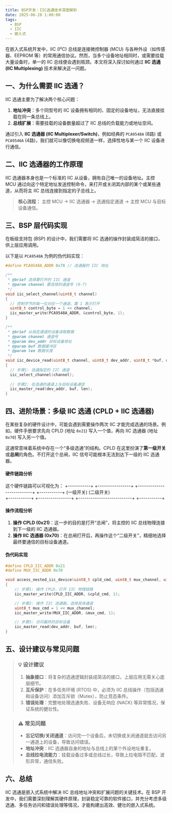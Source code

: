 ```yaml
---
title: BSP开发：IIC选通技术深度解析
date: 2025-06-28 1:00:00
tags:
  - BSP
  - IIC
  - 嵌入式
---
```


在嵌入式系统开发中，IIC (I²C) 总线是连接微控制器 (MCU) 与各种外设（如传感器、EEPROM 等）的常用通信协议。然而，当多个设备地址相同时，或需要挂载大量设备时，单一的 IIC 总线便会遇到瓶颈。本文将深入探讨如何通过 **IIC 选通 (IIC Multiplexing)** 技术来解决这一问题。

<!-- more -->

## 一、为什么需要 IIC 选通？

IIC 选通主要为了解决两个核心问题：
1.  **地址冲突**：多个同型号的 IIC 设备拥有相同的、固定的设备地址，无法直接挂载在同一条总线上。
2.  **总线扩展**：需要挂载的设备数量超过了 IIC 总线的负载能力或地址空间。

通过引入 **IIC 选通器 (IIC Multiplexer/Switch)**，例如经典的 `PCA9548A` (8路) 或 `PCA9546A` (4路)，我们就可以像切换电视频道一样，选择性地与某一个 IIC 设备进行通信。

## 二、IIC 选通器的工作原理

IIC 选通器本身也是一个标准的 IIC 从设备，拥有自己唯一的设备地址。主控 MCU 通过向这个特定地址发送控制命令，来打开或关闭其内部的某个或某些通道，从而将主 IIC 总线连接到指定的子总线上。

> **核心流程：** 主控 MCU → IIC 选通器 → 选通指定通道 → 主控 MCU 与目标设备通信。

## 三、BSP 层代码实现

在板级支持包 (BSP) 的设计中，我们需要将 IIC 选通的操作封装成简洁的接口，供上层应用调用。

以下是以 `PCA9548A` 为例的伪代码实现：

```c
#define PCA9548A_ADDR 0x70 // 选通器的 IIC 地址

/**
 * @brief 选择要打开的 IIC 通道
 * @param channel 要选择的通道号 (0-7)
 */
void iic_select_channel(uint8_t channel)
{
  // 控制字节的每一位对应一个通道，置 1 表示打开
  uint8_t control_byte = 1 << channel; 
  iic_master_write(PCA9548A_ADDR, &control_byte, 1);
}

/**
 * @brief 从指定通道的设备读取数据
 * @param channel 通道号
 * @param dev_addr 目标设备地址
 * @param buf 数据缓冲区
 * @param len 数据长度
 */
void iic_device_read(uint8_t channel, uint8_t dev_addr, uint8_t *buf, uint8_t len)
{
  // 步骤1: 选通指定的 IIC 通道
  iic_select_channel(channel);
  
  // 步骤2: 在选通的通道上与目标设备通信
  iic_master_read(dev_addr, buf, len);
}
```

## 四、进阶场景：多级 IIC 选通 (CPLD + IIC 选通器)

在某些复杂的硬件设计中，可能会遇到需要操作两次 IIC 才能完成选通的场景。例如，硬件手册要求先向 CPLD (地址 `0x21`) 写入一个值，再向 IIC 选通器 (地址 `0x70`) 写入另一个值。

这通常意味着系统中存在一个“多级选通”的结构。CPLD 在这里扮演了**第一级开关**或**总闸**的角色。不打开这个总闸，IIC 信号可能根本无法到达下一级的 IIC 选通器。

#### 硬件链路分析
这个硬件链路可以可视化为：
+-----------+ +----------------+ +--------------------------+ +-----------+
(一级开关)		(二级开关)		
+-----------+ +----------------+ +--------------------------+ +-----------+

#### 操作流程分析
1.  **操作 CPLD (0x21)**：这一步的目的是打开“总闸”，将主控的 IIC 总线物理连接到下一级的 IIC 选通器。
2.  **操作 IIC 选通器 (0x70)**：在总闸打开后，再操作这个“二级开关”，精细地选择最终要通信的目标设备通道。

#### 伪代码实现

```c
#define CPLD_IIC_ADDR 0x21
#define MUX_IIC_ADDR 0x70

void access_nested_iic_device(uint8_t cpld_cmd, uint8_t mux_channel, uint8_t dev_addr, uint8_t *buf, uint8_t len)
{
    // 步骤1: 操作 CPLD，打开 IIC 物理链路
    iic_master_write(CPLD_IIC_ADDR, &cpld_cmd, 1);

    // 步骤2: 操作 IIC 选通器，选择具体通道
    uint8_t mux_cmd = 1 << mux_channel;
    iic_master_write(MUX_IIC_ADDR, &mux_cmd, 1);

    // 步骤3: 访问最终的目标设备
    iic_master_read(dev_addr, buf, len);
}
```

## 五、设计建议与常见问题

> ### :bulb: 设计建议
> 1.  **抽象接口**：将复杂的选通逻辑封装成简洁的接口，上层应用无需关心底层细节。
> 2.  **互斥保护**：在多任务环境 (RTOS) 中，必须为 IIC 总线操作（包括选通和设备访问）添加互斥锁（Mutex），防止竞态条件。
> 3.  **错误处理**：完整地处理选通失败、设备无响应 (NACK) 等异常情况，保证系统的健壮性。


> ### :warning: 常见问题
> -   **忘记切换/关闭通道**：访问完一个设备后，未切换或关闭通道就去访问另一通道上的设备，导致访问错误。
> -   **地址冲突**：IIC 选通器自身的地址与总线上的某个外设地址重复。
> -   **总线拉电流能力**：挂载设备过多或总线过长，导致上拉电阻不匹配，波形异常，通信失败。


## 六、总结

IIC 选通是嵌入式系统中解决 IIC 总线地址冲突和扩展问题的关键技术。在 BSP 开发中，我们需要深刻理解其硬件原理，封装稳定可靠的软件接口，并充分考虑多级选通、多任务访问和错误处理等情况，才能构建出高效、健壮的嵌入式系统。